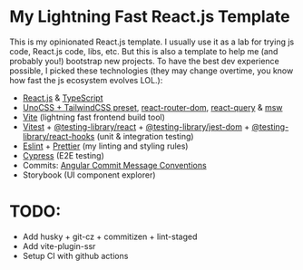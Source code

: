 # My Lightning Fast React.js Template

This is my opinionated React.js template. I usually use it as a lab for trying js code, React.js code, libs, etc. But this is also a template to help me (and probably you!) bootstrap new projects.
To have the best dev experience possible, I picked these technologies (they may change overtime, you know how fast the js ecosystem evolves LOL.):

- [React.js](https://reactjs.org) & [TypeScript](https://typescriptlang.org/)
- [UnoCSS + TailwindCSS preset](https://github.com/unocss/unocss), [react-router-dom](https://reactrouter.com/), [react-query](https://react-query.tanstack.com/) & [msw](https://mswjs.io/)
- [Vite](https://vitejs.dev/) (lightning fast frontend build tool)
- [Vitest](https://vitest.dev/) + [@testing-library/react](https://testing-library.com/docs/react-testing-library/intro) + [@testing-library/jest-dom](https://github.com/testing-library/jest-dom#table-of-contents) + [@testing-library/react-hooks](https://react-hooks-testing-library.com/usage/basic-hooks) (unit & integration testing)
- [Eslint](https://eslint.org/) + [Prettier](https://prettier.io/) (my linting and styling rules)
- [Cypress](https://cypress.io/) (E2E testing)
- Commits: [Angular Commit Message Conventions](https://github.com/angular/angular.js/blob/master/DEVELOPERS.md#-git-commit-guidelines)
- Storybook (UI component explorer)

# TODO:

- Add husky + git-cz + commitizen + lint-staged
- Add vite-plugin-ssr
- Setup CI with github actions
